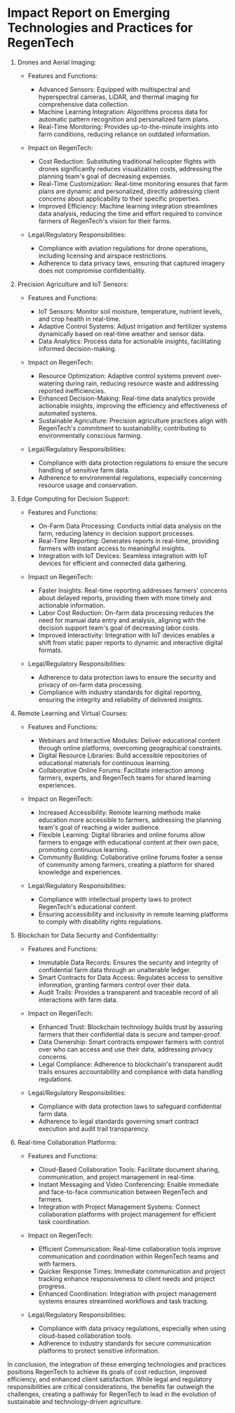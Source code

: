 
# Impact Report on Emerging Technologies and Practices for RegenTech

1. Drones and Aerial Imaging:

    - Features and Functions:
        - Advanced Sensors: Equipped with multispectral and hyperspectral cameras, LiDAR, and thermal imaging for comprehensive data collection.
        - Machine Learning Integration: Algorithms process data for automatic pattern recognition and personalized farm plans.
        - Real-Time Monitoring: Provides up-to-the-minute insights into farm conditions, reducing reliance on outdated information.

    - Impact on RegenTech:
        - Cost Reduction: Substituting traditional helicopter flights with drones significantly reduces visualization costs, addressing the planning team's goal of decreasing expenses.
        - Real-Time Customization: Real-time monitoring ensures that farm plans are dynamic and personalized, directly addressing client concerns about applicability to their specific properties.
        - Improved Efficiency: Machine learning integration streamlines data analysis, reducing the time and effort required to convince farmers of RegenTech's vision for their farms.

    - Legal/Regulatory Responsibilities:
        - Compliance with aviation regulations for drone operations, including licensing and airspace restrictions.
        - Adherence to data privacy laws, ensuring that captured imagery does not compromise confidentiality.

2. Precision Agriculture and IoT Sensors:

    - Features and Functions:
        - IoT Sensors: Monitor soil moisture, temperature, nutrient levels, and crop health in real-time.
        - Adaptive Control Systems: Adjust irrigation and fertilizer systems dynamically based on real-time weather and sensor data.
        - Data Analytics: Process data for actionable insights, facilitating informed decision-making.

    - Impact on RegenTech:
        - Resource Optimization: Adaptive control systems prevent over-watering during rain, reducing resource waste and addressing reported inefficiencies.
        - Enhanced Decision-Making: Real-time data analytics provide actionable insights, improving the efficiency and effectiveness of automated systems.
        - Sustainable Agriculture: Precision agriculture practices align with RegenTech's commitment to sustainability, contributing to environmentally conscious farming.

    - Legal/Regulatory Responsibilities:
        - Compliance with data protection regulations to ensure the secure handling of sensitive farm data.
        - Adherence to environmental regulations, especially concerning resource usage and conservation.

3. Edge Computing for Decision Support:

    - Features and Functions:
        - On-Farm Data Processing: Conducts initial data analysis on the farm, reducing latency in decision support processes.
        - Real-Time Reporting: Generates reports in real-time, providing farmers with instant access to meaningful insights.
        - Integration with IoT Devices: Seamless integration with IoT devices for efficient and connected data gathering.

    - Impact on RegenTech:
        - Faster Insights: Real-time reporting addresses farmers' concerns about delayed reports, providing them with more timely and actionable information.
        - Labor Cost Reduction: On-farm data processing reduces the need for manual data entry and analysis, aligning with the decision support team's goal of decreasing labor costs.
        - Improved Interactivity: Integration with IoT devices enables a shift from static paper reports to dynamic and interactive digital formats.

    - Legal/Regulatory Responsibilities:
        - Adherence to data protection laws to ensure the security and privacy of on-farm data processing.
        - Compliance with industry standards for digital reporting, ensuring the integrity and reliability of delivered insights.

4. Remote Learning and Virtual Courses:

    - Features and Functions:
        - Webinars and Interactive Modules: Deliver educational content through online platforms, overcoming geographical constraints.
        - Digital Resource Libraries: Build accessible repositories of educational materials for continuous learning.
        - Collaborative Online Forums: Facilitate interaction among farmers, experts, and RegenTech teams for shared learning experiences.

    - Impact on RegenTech:
        - Increased Accessibility: Remote learning methods make education more accessible to farmers, addressing the planning team's goal of reaching a wider audience.
        - Flexible Learning: Digital libraries and online forums allow farmers to engage with educational content at their own pace, promoting continuous learning.
        - Community Building: Collaborative online forums foster a sense of community among farmers, creating a platform for shared knowledge and experiences.

    - Legal/Regulatory Responsibilities:
        - Compliance with intellectual property laws to protect RegenTech's educational content.
        - Ensuring accessibility and inclusivity in remote learning platforms to comply with disability rights regulations.

5. Blockchain for Data Security and Confidentiality:

    - Features and Functions:
        - Immutable Data Records: Ensures the security and integrity of confidential farm data through an unalterable ledger.
        - Smart Contracts for Data Access: Regulates access to sensitive information, granting farmers control over their data.
        - Audit Trails: Provides a transparent and traceable record of all interactions with farm data.

    - Impact on RegenTech:
        - Enhanced Trust: Blockchain technology builds trust by assuring farmers that their confidential data is secure and tamper-proof.
        - Data Ownership: Smart contracts empower farmers with control over who can access and use their data, addressing privacy concerns.
        - Legal Compliance: Adherence to blockchain's transparent audit trails ensures accountability and compliance with data handling regulations.

    - Legal/Regulatory Responsibilities:
        - Compliance with data protection laws to safeguard confidential farm data.
        - Adherence to legal standards governing smart contract execution and audit trail transparency.

6. Real-time Collaboration Platforms:

    - Features and Functions:
        - Cloud-Based Collaboration Tools: Facilitate document sharing, communication, and project management in real-time.
        - Instant Messaging and Video Conferencing: Enable immediate and face-to-face communication between RegenTech and farmers.
        - Integration with Project Management Systems: Connect collaboration platforms with project management for efficient task coordination.

    - Impact on RegenTech:
        - Efficient Communication: Real-time collaboration tools improve communication and coordination within RegenTech teams and with farmers.
        - Quicker Response Times: Immediate communication and project tracking enhance responsiveness to client needs and project progress.
        - Enhanced Coordination: Integration with project management systems ensures streamlined workflows and task tracking.

    - Legal/Regulatory Responsibilities:
        - Compliance with data privacy regulations, especially when using cloud-based collaboration tools.
        - Adherence to industry standards for secure communication platforms to protect sensitive information.


In conclusion, the integration of these emerging technologies and practices positions RegenTech to achieve its goals of cost reduction, improved efficiency, and enhanced client satisfaction. While legal and regulatory responsibilities are critical considerations, the benefits far outweigh the challenges, creating a pathway for RegenTech to lead in the evolution of sustainable and technology-driven agriculture.